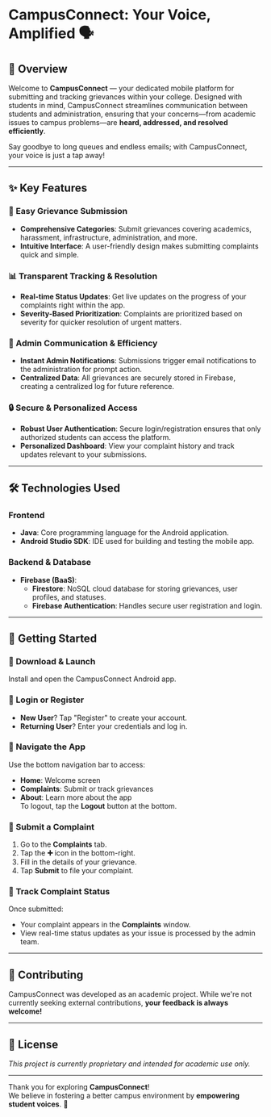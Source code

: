 # CampusConnect: Your Voice, Amplified 🗣️

## 🚀 Overview
Welcome to **CampusConnect** — your dedicated mobile platform for submitting and tracking grievances within your college. Designed with students in mind, CampusConnect streamlines communication between students and administration, ensuring that your concerns—from academic issues to campus problems—are **heard, addressed, and resolved efficiently**.

Say goodbye to long queues and endless emails; with CampusConnect, your voice is just a tap away!

---

## ✨ Key Features

### 📝 Easy Grievance Submission
- **Comprehensive Categories**: Submit grievances covering academics, harassment, infrastructure, administration, and more.
- **Intuitive Interface**: A user-friendly design makes submitting complaints quick and simple.

### 📊 Transparent Tracking & Resolution
- **Real-time Status Updates**: Get live updates on the progress of your complaints right within the app.
- **Severity-Based Prioritization**: Complaints are prioritized based on severity for quicker resolution of urgent matters.

### 📧 Admin Communication & Efficiency
- **Instant Admin Notifications**: Submissions trigger email notifications to the administration for prompt action.
- **Centralized Data**: All grievances are securely stored in Firebase, creating a centralized log for future reference.

### 🔒 Secure & Personalized Access
- **Robust User Authentication**: Secure login/registration ensures that only authorized students can access the platform.
- **Personalized Dashboard**: View your complaint history and track updates relevant to your submissions.

---

## 🛠️ Technologies Used

### Frontend
- **Java**: Core programming language for the Android application.
- **Android Studio SDK**: IDE used for building and testing the mobile app.

### Backend & Database
- **Firebase (BaaS)**:
  - **Firestore**: NoSQL cloud database for storing grievances, user profiles, and statuses.
  - **Firebase Authentication**: Handles secure user registration and login.

---

## 🚀 Getting Started

### 📲 Download & Launch
Install and open the CampusConnect Android app.

### 🔐 Login or Register
- **New User**? Tap "Register" to create your account.
- **Returning User**? Enter your credentials and log in.

### 🧭 Navigate the App
Use the bottom navigation bar to access:
- **Home**: Welcome screen
- **Complaints**: Submit or track grievances
- **About**: Learn more about the app  
To logout, tap the **Logout** button at the bottom.

### 📝 Submit a Complaint
1. Go to the **Complaints** tab.
2. Tap the **➕** icon in the bottom-right.
3. Fill in the details of your grievance.
4. Tap **Submit** to file your complaint.

### 📡 Track Complaint Status
Once submitted:
- Your complaint appears in the **Complaints** window.
- View real-time status updates as your issue is processed by the admin team.

---

## 🤝 Contributing
CampusConnect was developed as an academic project. While we're not currently seeking external contributions, **your feedback is always welcome!**

---

## 📄 License
_This project is currently proprietary and intended for academic use only._  
<!-- Alternatively, you can choose to license it under MIT, Apache 2.0, etc. -->

---

Thank you for exploring **CampusConnect**!  
We believe in fostering a better campus environment by **empowering student voices**. 💬
